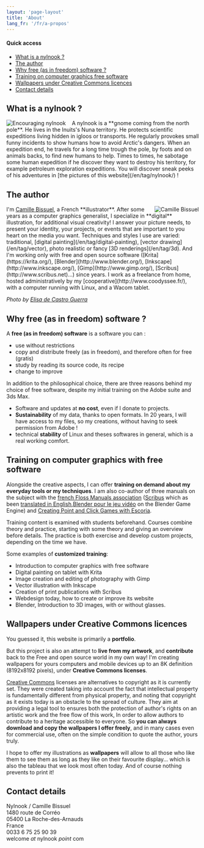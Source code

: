 ```yaml
---
layout: 'page-layout'
title: 'About'
lang_fr: '/fr/a-propos'
---
```


#### Quick access
- [What is a nylnook ?](#nylnook)
- [The author](#author)
- [Why free (as in freedom) software ?](#free-software)
- [Training on computer graphics free software](#training)
- [Wallpapers under Creative Commons licences](#wallpapers)
- [Contact details](#contact-details)

<a name="nylnook"></a>
## What is a nylnook ?
<img style="float:left; max-width:50%; margin-right:1rem;" src="/website-img/support/nylnook-bd-thumb.jpg" alt="Encouraging nylnook" />
A nylnook is a **gnome coming from the north pole**. He lives in the Inuits's Nuna territory. He protects scientific expeditions living hidden in igloos or transports. He regularly provokes small funny incidents to show humans how to avoid Arctic's dangers.  
When an expedition end, he travels for a long time trough the pole, by foots and on animals backs, to find new humans to help.  
Times to times, he sabotage some human expedition if he discover they want to destroy his territory, for example petroleum exploration expeditions.  
You will discover sneak peeks of his adventures in [the pictures of this website](/en/tag/nylnook/) !

<a name="author"></a>
## The author
<img style="float:right; max-width:70%; margin-left:1rem;" src="/website-img/camille-bissuel-thumb.jpg" alt="Camille Bissuel">
I'm <a href="https://plus.google.com/+CamilleBissuel/about" rel="author">Camille Bissuel</a>, a French **illustrator**. After some years as a computer graphics generalist, I specialize in **digital** illustration, for additional visual creativity!  
I answer your picture needs, to present your identity, your projects, or events that are important to you heart on the media you want.  
Techniques and styles I use are varied: traditional, [digital painting](/en/tag/digital-painting), [vector drawing](/en/tag/vector), photo realistic or fancy [3D renderings](/en/tag/3d). And I'm working only with free and open source software ([Krita](https://krita.org/), [Blender](http://www.blender.org/), [Inkscape](http://www.inkscape.org/), [Gimp](http://www.gimp.org/), [Scribus](http://www.scribus.net)...) since years.  
I work as a freelance from home, hosted administratively by my [cooperative](http://www.coodyssee.fr/), with a computer running with Linux, and a Wacom tablet.

*Photo by [Elisa de Castro Guerra](http://www.yemanjalisa.net/)*

<a name="free-software"></a>
## Why free (as in freedom) software ?

A **free (as in freedom) software** is a software you can :
- use without restrictions
- copy and distribute freely (as in freedom), and therefore often for free (gratis)
- study by reading its source code, its recipe
- change to improve

In addition to the philosophical choice, there are three reasons behind my choice of free software, despite my initial training on the Adobe suite and 3ds Max.
- Software and updates at **no cost**, even if I donate to projects.
- **Sustainability** of my data, thanks to open formats. In 20 years, I will have access to my files, so my creations, without having to seek permission from Adobe !
- technical **stability** of Linux and theses softwares in general, which is a real working comfort.

<a name="training"></a>
## Training on computer graphics with free software

Alongside the creative aspects, I can offer **training on demand about my everyday tools or my techniques**. I am also co-author of three manuals on the subject with the [french Floss Manuals association](http://fr.flossmanuals.net/) ([Scribus](http://fr.flossmanuals.net/scribus/) which as been [translated in English](http://www.flossmanuals.net/scribus-2/),[Blender pour le jeu vidéo](http://fr.flossmanuals.net/blender-pour-le-jeu-video/) on the Blender Game Engine) and [Creating Point and Click Games with Escoria](https://fr.flossmanuals.net/creating-point-and-click-games-with-escoria/).

Training content is examined with students beforehand. Courses combine theory and practice, starting with some theory and giving an overview before details. The practice is both exercise and develop custom projects, depending on the time we have.

Some examples of **customized training**:
- Introduction to computer graphics with free software
- Digital painting on tablet with Krita
- Image creation and editing of photography with Gimp
- Vector illustration with Inkscape
- Creation of print publications with Scribus
- Webdesign today, how to create or improve its website
- Blender, Introduction to 3D images, with or without glasses.

<a name="wallpapers"></a>
## Wallpapers under Creative Commons licences
You guessed it, this website is primarily a **portfolio**.

But this project is also an attempt to **live from my artwork**, and **contribute** back to the Free and open source world in my own way! I'm creating wallpapers for yours computers and mobile devices up to an 8K definition (8192x8192 pixels), under **Creative Commons licenses**.  

[Creative Commons](http://creativecommons.com/) licenses are alternatives to copyright as it is currently set. They were created taking into account the fact that intellectual property is fundamentally different from physical property, and noting that copyright as it exists today is an obstacle to the spread of culture.
They aim at providing a legal tool to ensures both the protection of author's rights on an artistic work and the free flow of this work, In order to allow authors to contribute to a heritage accessible to everyone.
So **you can always download and copy the wallpapers I offer freely**, and in many cases even for commercial use, often on the simple condition to quote the author, yours truly.

I hope to offer my illustrations as **wallpapers** will allow to all those who like them to see them as long as they like on their favourite display... which is also the tableau that we look most often today. And of course nothing prevents to print it!

<a name="contact-details"></a>
## Contact details
Nylnook / Camille Bissuel  
1480 route de Corréo  
05400 La Roche-des-Arnauds  
France  
0033 6 75 25 90 39   
welcome *at* nylnook *point* com
